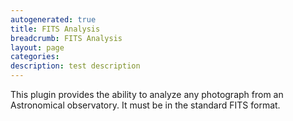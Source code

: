 ```yaml
---
autogenerated: true
title: FITS Analysis
breadcrumb: FITS Analysis
layout: page
categories: 
description: test description
---
```


This plugin provides the ability to analyze any photograph from an Astronomical observatory. It must be in the standard FITS format.
